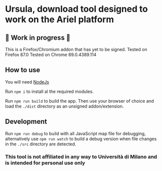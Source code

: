 # Ursula, download tool designed to work on the Ariel platform

## :construction: Work in progress :construction:

This is a Firefox/Chromium addon that has yet to be signed.
Tested on Firefox 87.0
Tested on Chrome 89.0.4389.114

## How to use

You will need [NodeJs](https://nodejs.org/)

Run `npm i` to install al the required modules.

Run `npm run build` to build the app. Then use your browser of choice and load the `./dist` directory as an unsigned addon/extension.

## Development

Run `npm run debug` to build with all JavaScript map file for debugging, alternatively use `npm run watch` to build a debug version when file changes in the `./src` directory are detected.

### This tool is not affiliated in any way to Università di Milano and is intended for personal use only
